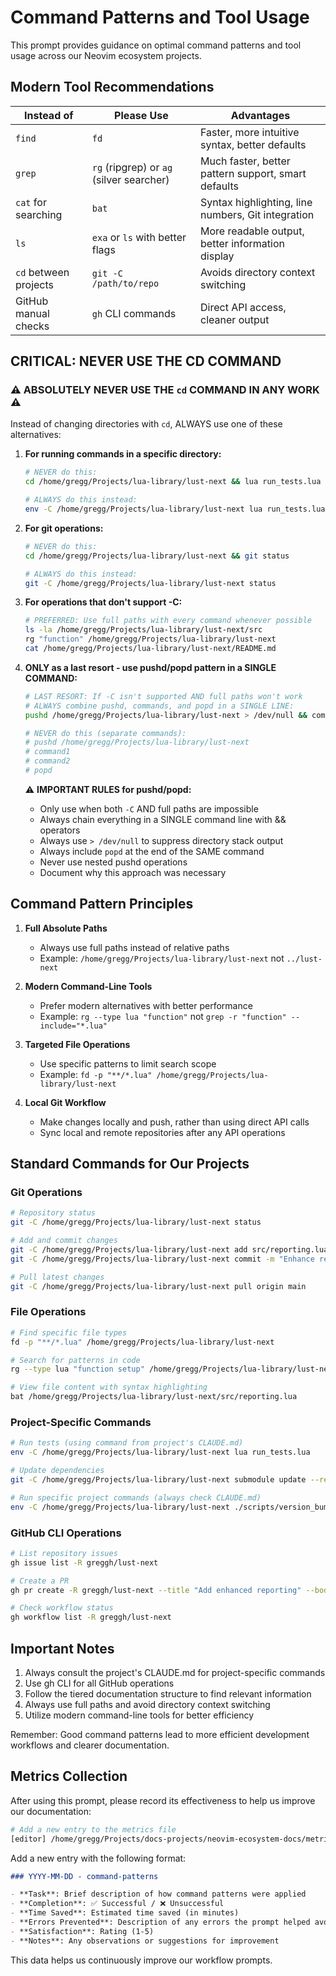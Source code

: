 # Command Patterns and Tool Usage

This prompt provides guidance on optimal command patterns and tool usage across our Neovim ecosystem projects.

## Modern Tool Recommendations

| Instead of             | Please Use                       | Advantages                                     |
|------------------------|----------------------------------|------------------------------------------------|
| `find`                 | `fd`                             | Faster, more intuitive syntax, better defaults |
| `grep`                 | `rg` (ripgrep) or `ag` (silver searcher) | Much faster, better pattern support, smart defaults |
| `cat` for searching    | `bat`                            | Syntax highlighting, line numbers, Git integration |
| `ls`                   | `exa` or `ls` with better flags  | More readable output, better information display |
| `cd` between projects  | `git -C /path/to/repo`           | Avoids directory context switching |
| GitHub manual checks   | `gh` CLI commands                | Direct API access, cleaner output |

## CRITICAL: NEVER USE THE CD COMMAND

### ⚠️ ABSOLUTELY NEVER USE THE `cd` COMMAND IN ANY WORK ⚠️

Instead of changing directories with `cd`, ALWAYS use one of these alternatives:

1. **For running commands in a specific directory:**
   ```bash
   # NEVER do this:
   cd /home/gregg/Projects/lua-library/lust-next && lua run_tests.lua
   
   # ALWAYS do this instead:
   env -C /home/gregg/Projects/lua-library/lust-next lua run_tests.lua
   ```

2. **For git operations:**
   ```bash
   # NEVER do this:
   cd /home/gregg/Projects/lua-library/lust-next && git status
   
   # ALWAYS do this instead:
   git -C /home/gregg/Projects/lua-library/lust-next status
   ```

3. **For operations that don't support -C:**
   ```bash
   # PREFERRED: Use full paths with every command whenever possible
   ls -la /home/gregg/Projects/lua-library/lust-next/src
   rg "function" /home/gregg/Projects/lua-library/lust-next
   cat /home/gregg/Projects/lua-library/lust-next/README.md
   ```

4. **ONLY as a last resort - use pushd/popd pattern in a SINGLE COMMAND:**
   ```bash
   # LAST RESORT: If -C isn't supported AND full paths won't work
   # ALWAYS combine pushd, commands, and popd in a SINGLE LINE:
   pushd /home/gregg/Projects/lua-library/lust-next > /dev/null && command1 && command2 && popd > /dev/null
   
   # NEVER do this (separate commands):
   # pushd /home/gregg/Projects/lua-library/lust-next
   # command1
   # command2
   # popd
   ```
   
   ⚠️ **IMPORTANT RULES for pushd/popd:**
   - Only use when both `-C` AND full paths are impossible
   - Always chain everything in a SINGLE command line with && operators
   - Always use `> /dev/null` to suppress directory stack output
   - Always include `popd` at the end of the SAME command
   - Never use nested pushd operations
   - Document why this approach was necessary

## Command Pattern Principles

1. **Full Absolute Paths**
   - Always use full paths instead of relative paths
   - Example: `/home/gregg/Projects/lua-library/lust-next` not `../lust-next`

3. **Modern Command-Line Tools**
   - Prefer modern alternatives with better performance
   - Example: `rg --type lua "function"` not `grep -r "function" --include="*.lua"`

4. **Targeted File Operations**
   - Use specific patterns to limit search scope
   - Example: `fd -p "**/*.lua" /home/gregg/Projects/lua-library/lust-next`

5. **Local Git Workflow**
   - Make changes locally and push, rather than using direct API calls
   - Sync local and remote repositories after any API operations

## Standard Commands for Our Projects

### Git Operations

```bash
# Repository status
git -C /home/gregg/Projects/lua-library/lust-next status

# Add and commit changes
git -C /home/gregg/Projects/lua-library/lust-next add src/reporting.lua
git -C /home/gregg/Projects/lua-library/lust-next commit -m "Enhance reporting module with better error handling"

# Pull latest changes
git -C /home/gregg/Projects/lua-library/lust-next pull origin main
```

### File Operations

```bash
# Find specific file types
fd -p "**/*.lua" /home/gregg/Projects/lua-library/lust-next

# Search for patterns in code
rg --type lua "function setup" /home/gregg/Projects/lua-library/lust-next

# View file content with syntax highlighting
bat /home/gregg/Projects/lua-library/lust-next/src/reporting.lua
```

### Project-Specific Commands

```bash
# Run tests (using command from project's CLAUDE.md)
env -C /home/gregg/Projects/lua-library/lust-next lua run_tests.lua

# Update dependencies
git -C /home/gregg/Projects/lua-library/lust-next submodule update --remote

# Run specific project commands (always check CLAUDE.md)
env -C /home/gregg/Projects/lua-library/lust-next ./scripts/version_bump.lua patch
```

### GitHub CLI Operations

```bash
# List repository issues
gh issue list -R greggh/lust-next

# Create a PR
gh pr create -R greggh/lust-next --title "Add enhanced reporting" --body "Implements the new reporting system with better error handling"

# Check workflow status
gh workflow list -R greggh/lust-next
```

## Important Notes

1. Always consult the project's CLAUDE.md for project-specific commands
2. Use gh CLI for all GitHub operations
3. Follow the tiered documentation structure to find relevant information
4. Always use full paths and avoid directory context switching
5. Utilize modern command-line tools for better efficiency

Remember: Good command patterns lead to more efficient development workflows and clearer documentation.

## Metrics Collection

After using this prompt, please record its effectiveness to help us improve our documentation:

```bash
# Add a new entry to the metrics file
[editor] /home/gregg/Projects/docs-projects/neovim-ecosystem-docs/metrics/prompt-metrics.md
```

Add a new entry with the following format:

```markdown
### YYYY-MM-DD - command-patterns

- **Task**: Brief description of how command patterns were applied
- **Completion**: ✅ Successful / ❌ Unsuccessful
- **Time Saved**: Estimated time saved (in minutes)
- **Errors Prevented**: Description of any errors the prompt helped avoid
- **Satisfaction**: Rating (1-5)
- **Notes**: Any observations or suggestions for improvement
```

This data helps us continuously improve our workflow prompts.